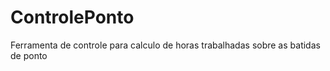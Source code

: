 ControlePonto
=============

Ferramenta de controle para calculo de horas trabalhadas sobre as batidas de ponto
